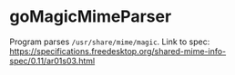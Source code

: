 # goMagicMimeParser

Program parses `/usr/share/mime/magic`.
Link to spec: https://specifications.freedesktop.org/shared-mime-info-spec/0.11/ar01s03.html
